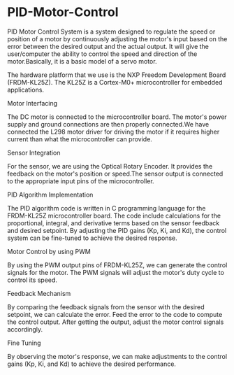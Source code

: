 # PID-Motor-Control
PID Motor Control System is a system designed to regulate the speed or position of a motor by continuously adjusting the motor's input based on the error between the desired output and the actual output. It will give the user/computer the ability to control the speed and direction of the motor.Basically, it is a basic model of a servo motor.

The hardware platform that we use is the NXP Freedom Development Board (FRDM-KL25Z). The KL25Z is a Cortex-M0+ microcontroller for embedded applications.

Motor Interfacing

The DC motor is connected to the microcontroller board. The motor's power supply and ground connections are then properly connected.We have connected the L298 motor driver for driving the motor if it requires higher current than what the microcontroller can provide.

Sensor Integration 

For the sensor, we are using the Optical Rotary Encoder. It provides the feedback on the motor's position or speed.The sensor output is connected to the appropriate input pins of the microcontroller.

PID Algorithm Implementation 

The PID algorithm code is written in C programming language for the FRDM-KL25Z microcontroller board. The code include calculations for the proportional, integral, and derivative terms based on the sensor feedback and desired setpoint. By adjusting the PID gains (Kp, Ki, and Kd), the control system can be fine-tuned to achieve the desired response.

Motor Control by using PWM 

By using the PWM output pins of FRDM-KL25Z, we can generate the control signals for the motor. The PWM signals will adjust the motor's duty cycle to control its speed. 

Feedback Mechanism

By comparing the feedback signals from the sensor with the desired setpoint, we can calculate the error. Feed the error to the code to compute the control output. After getting the output, adjust the motor control signals accordingly.

Fine Tuning 

By observing the motor's response, we can make adjustments to the control gains (Kp, Ki, and Kd) to achieve the desired performance. 
